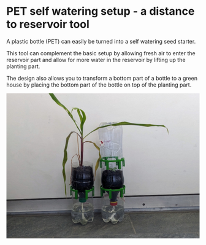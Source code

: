 # PET self watering setup - a distance to reservoir tool

A plastic bottle (PET) can easily be turned into a self watering seed starter.

This tool can complement the basic setup by allowing fresh air to enter the reservoir part and allow for more water in the reservoir by lifting up the planting part.

The design also allows you to transform a bottom part of a bottle to a green house by placing the bottom part of the bottle on top of the planting part.




![A distance tool for self watering PET bottle setup](./images/pet-self-watering-seed-starter-2.jpg)
